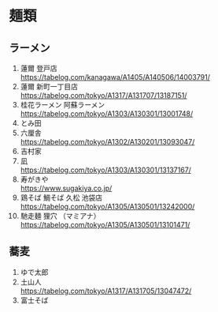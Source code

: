 
# 麺類


## ラーメン

1. 蓮爾 登戸店  
  https://tabelog.com/kanagawa/A1405/A140506/14003791/  
1. 蓮爾 新町一丁目店  
  https://tabelog.com/tokyo/A1317/A131707/13187151/  
1. 桂花ラーメン 阿蘇ラーメン  
  https://tabelog.com/tokyo/A1303/A130301/13001748/  
1. とみ田  
1. 六厘舎  
  https://tabelog.com/tokyo/A1302/A130201/13093047/
1. 吉村家  
1. 凪  
  https://tabelog.com/tokyo/A1303/A130301/13137167/  
1. 寿がきや  
  https://www.sugakiya.co.jp/  
1. 鶏そば 鯛そば 久松 池袋店  
  https://tabelog.com/tokyo/A1305/A130501/13242000/  
1. 馳走麺 狸穴 （マミアナ）  
  https://tabelog.com/tokyo/A1305/A130501/13101471/


## 蕎麦

1. ゆで太郎
1. 土山人  
  https://tabelog.com/tokyo/A1317/A131705/13047472/
1. 富士そば
